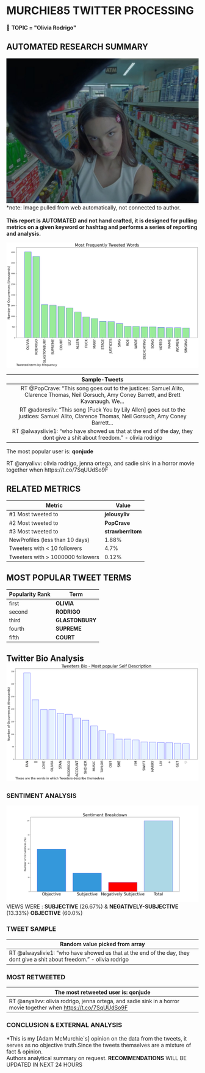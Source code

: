# MURCHIE85 TWITTER PROCESSING 
&#x1F34E; **TOPIC = "Olivia Rodrigo"**

## AUTOMATED RESEARCH SUMMARY

![image](assets/2022-06-25hashtagImage.png)*note: Image pulled from web automatically, not connected to author.
<br></br>
<b> This report is AUTOMATED and not hand crafted, it is designed for pulling metrics on a given keyword or hashtag and performs a series of reporting and analysis.</b>



![image](assets/2022-06-25TWEETS.png)



|                **Sample-Tweets**        |
| :-------------: |
| RT @PopCrave: “This song goes out to the justices: Samuel Alito, Clarence Thomas, Neil Gorsuch, Amy Coney Barrett, and Brett Kavanaugh. We… |
| RT @adoresliv: “This song [Fuck You by Lily Allen] goes out to the justices: Samuel Alito, Clarence Thomas, Neil Gorsuch, Amy Coney Barrett… |
| RT @alwayslivie1: “who have showed us that at the end of the day, they dont give a shit about freedom.” - olivia rodrigo |

The most popular user is: **qonjude**
<div class="alert alert-block alert-danger"> RT @anyalivv: olivia rodrigo, jenna ortega, and sadie sink in a horror movie together when https://t.co/7SqUUdSo9F</div>

## RELATED METRICS<br>
| Metric | Value |
| ------------- | ------------- |
| #1 Most tweeted to  | **jelousyliv** |
| #2 Most tweeted to  | **PopCrave** |
| #3 Most tweeted to  | **strawberritom** |
| NewProfiles (less than 10 days) | 1.88%  |
| Tweeters with < 10 followers  | 4.7%|
| Tweeters with > 1000000 followers  | 0.12%  |



## MOST POPULAR TWEET TERMS 


| Popularity Rank  | Term |
| ------------- | ------------- |
| first  | **OLIVIA**  |
| second  | **RODRIGO**  |
| third  | **GLASTONBURY** |
| fourth  | **SUPREME**  |
| fifth  | **COURT**  |


## Twitter Bio Analysis![image](assets/2022-06-25BIO.png)
### SENTIMENT ANALYSIS
![image](assets/2022-06-25sentiment.png)
VIEWS WERE : **SUBJECTIVE**  (26.67%) & **NEGATIVELY-SUBJECTIVE** (13.33%) **OBJECTIVE** (60.0%)

### TWEET SAMPLE 
| Random value picked from array |
| ------------- |
|RT @alwayslivie1: “who have showed us that at the end of the day, they dont give a shit about freedom.” - olivia rodrigo |

### MOST RETWEETED 

| The most retweeted user is: **qonjude**  |
| ------------- |
| RT @anyalivv: olivia rodrigo, jenna ortega, and sadie sink in a horror movie together when https://t.co/7SqUUdSo9F |

### CONCLUSION & EXTERNAL ANALYSIS

*This is my [Adam McMurchie`s] opinion on the data from the tweets, it serves as no objective truth.Since the tweets themselves are a mixture of fact & opinion.<br>
Authors analytical summary on request.
**RECOMMENDATIONS** WILL BE UPDATED IN NEXT  24 HOURS <br>